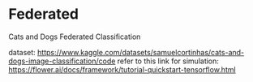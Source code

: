 # Federated
Cats and Dogs Federated Classification


dataset: https://www.kaggle.com/datasets/samuelcortinhas/cats-and-dogs-image-classification/code
refer to this link for simulation: https://flower.ai/docs/framework/tutorial-quickstart-tensorflow.html
